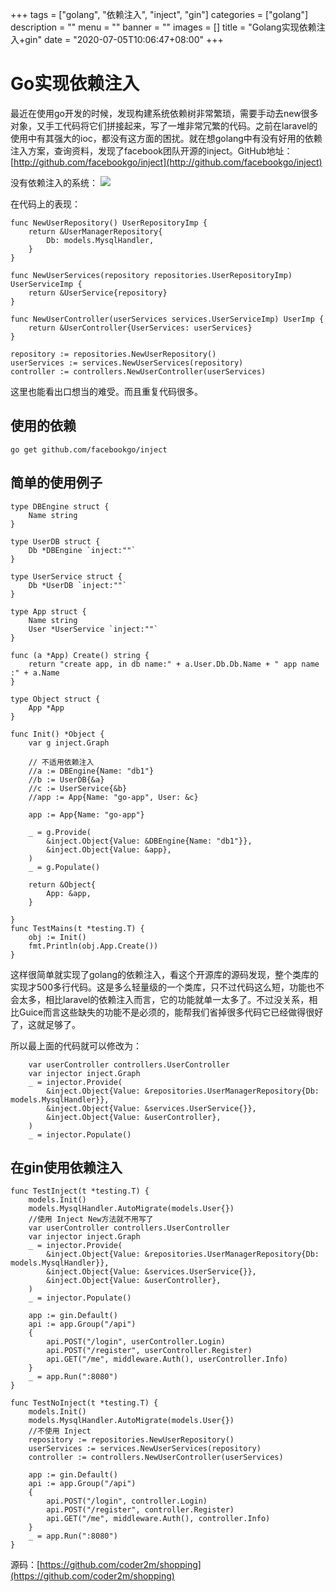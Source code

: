 +++
tags = ["golang", "依赖注入", "inject", "gin"]
categories = ["golang"]
description = ""
menu = ""
banner = ""
images = []
title = "Golang实现依赖注入+gin"
date = "2020-07-05T10:06:47+08:00"
+++


# Go实现依赖注入

最近在使用go开发的时候，发现构建系统依赖树非常繁琐，需要手动去new很多对象，又手工代码将它们拼接起来，写了一堆非常冗繁的代码。之前在laravel的使用中有其强大的ioc，都没有这方面的困扰。就在想golang中有没有好用的依赖注入方案，查询资料，发现了facebook团队开源的inject。GitHub地址：[http://github.com/facebookgo/inject](http://github.com/facebookgo/inject)


没有依赖注入的系统：
![](https://oss.myxy99.cn/images/2021/03/20200709104638.png)

在代码上的表现：
```golang
func NewUserRepository() UserRepositoryImp {
	return &UserManagerRepository{
		Db: models.MysqlHandler,
	}
}

func NewUserServices(repository repositories.UserRepositoryImp) UserServiceImp {
	return &UserService{repository}
}

func NewUserController(userServices services.UserServiceImp) UserImp {
	return &UserController{UserServices: userServices}
}

repository := repositories.NewUserRepository()
userServices := services.NewUserServices(repository)
controller := controllers.NewUserController(userServices)

```

这里也能看出口想当的难受。而且重复代码很多。

## 使用的依赖
```golang
go get github.com/facebookgo/inject

```

## 简单的使用例子
```golang
type DBEngine struct {
	Name string
}

type UserDB struct {
	Db *DBEngine `inject:""`
}

type UserService struct {
	Db *UserDB `inject:""`
}

type App struct {
	Name string
	User *UserService `inject:""`
}

func (a *App) Create() string {
	return "create app, in db name:" + a.User.Db.Db.Name + " app name :" + a.Name
}

type Object struct {
	App *App
}

func Init() *Object {
	var g inject.Graph

	// 不适用依赖注入
	//a := DBEngine{Name: "db1"}
	//b := UserDB{&a}
	//c := UserService{&b}
	//app := App{Name: "go-app", User: &c}

	app := App{Name: "go-app"}

	_ = g.Provide(
		&inject.Object{Value: &DBEngine{Name: "db1"}},
		&inject.Object{Value: &app},
	)
	_ = g.Populate()

	return &Object{
		App: &app,
	}

}
func TestMains(t *testing.T) {
	obj := Init()
	fmt.Println(obj.App.Create())
}

```

这样很简单就实现了golang的依赖注入，看这个开源库的源码发现，整个类库的实现才500多行代码。这是多么轻量级的一个类库，只不过代码这么短，功能也不会太多，相比laravel的依赖注入而言，它的功能就单一太多了。不过没关系，相比Guice而言这些缺失的功能不是必须的，能帮我们省掉很多代码它已经做得很好了，这就足够了。


所以最上面的代码就可以修改为：
```golang
	var userController controllers.UserController
	var injector inject.Graph
	_ = injector.Provide(
		&inject.Object{Value: &repositories.UserManagerRepository{Db: models.MysqlHandler}},
		&inject.Object{Value: &services.UserService{}},
		&inject.Object{Value: &userController},
	)
	_ = injector.Populate()

```

## 在gin使用依赖注入

```golang
func TestInject(t *testing.T) {
	models.Init()
	models.MysqlHandler.AutoMigrate(models.User{})
	//使用 Inject New方法就不用写了
	var userController controllers.UserController
	var injector inject.Graph
	_ = injector.Provide(
		&inject.Object{Value: &repositories.UserManagerRepository{Db: models.MysqlHandler}},
		&inject.Object{Value: &services.UserService{}},
		&inject.Object{Value: &userController},
	)
	_ = injector.Populate()

	app := gin.Default()
	api := app.Group("/api")
	{
		api.POST("/login", userController.Login)
		api.POST("/register", userController.Register)
		api.GET("/me", middleware.Auth(), userController.Info)
	}
	_ = app.Run(":8080")
}

func TestNoInject(t *testing.T) {
	models.Init()
	models.MysqlHandler.AutoMigrate(models.User{})
	//不使用 Inject
	repository := repositories.NewUserRepository()
	userServices := services.NewUserServices(repository)
	controller := controllers.NewUserController(userServices)

	app := gin.Default()
	api := app.Group("/api")
	{
		api.POST("/login", controller.Login)
		api.POST("/register", controller.Register)
		api.GET("/me", middleware.Auth(), controller.Info)
	}
	_ = app.Run(":8080")
}

```

源码：[https://github.com/coder2m/shopping](https://github.com/coder2m/shopping)
